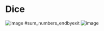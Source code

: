 # Dice
![image](https://user-images.githubusercontent.com/100313500/178739353-8fffac05-3c84-4598-b065-860224f682c2.png)
#sum_numbers_endbyexit
![image](https://user-images.githubusercontent.com/100313500/178741233-38be6bf3-9bcd-404b-8659-c967ec82eb2a.png)
